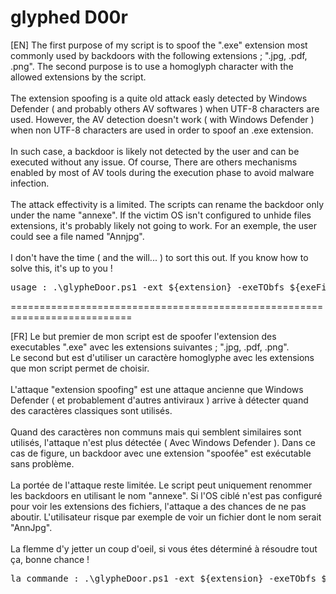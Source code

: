 # glyphed D00r

[EN] The first purpose of my script is to spoof the ".exe" extension most commonly used by backdoors with the following extensions ; ".jpg, .pdf, .png". The second purpose is to use a homoglyph character with the allowed extensions by the script.<br/><br/>The extension spoofing is a quite old attack easly detected by Windows Defender ( and probably others AV softwares ) when UTF-8 characters are used. However, the AV detection doesn't work ( with Windows Defender ) when non UTF-8 characters are used in order to spoof an .exe extension.<br/><br/>In such case, a backdoor is likely not detected by the user and can be executed without any issue. Of course, There are others mechanisms enabled by most of AV tools during the execution phase to avoid malware infection.<br/><br/>The attack effectivity is a limited. The scripts can rename the backdoor only under the name "annexe". If the victim OS isn't configured to unhide files extensions, it's probably likely not going to work. For an exemple, the user could see a file named "Annjpg".<br/><br/>I don't have the time ( and the will... ) to sort this out. If you know how to solve this, it's up to you ! 

<pre>usage : .\glypheDoor.ps1 -ext ${extension} -exeTObfs ${exeFile}</pre>

===========================================================================

[FR] Le but premier de mon script est de spoofer l'extension des executables ".exe" avec les extensions suivantes ; ".jpg, .pdf, .png".<br/>Le second but est d'utiliser un caractère homoglyphe avec les extensions que mon script permet de choisir.<br/><br/>L'attaque "extension spoofing" est une attaque ancienne que Windows Defender ( et probablement d'autres antiviraux ) arrive à détecter quand des caractères classiques sont utilisés.<br/><br/>Quand des caractères non communs mais qui semblent similaires sont utilisés, l'attaque n'est plus détectée ( Avec Windows Defender ). Dans ce cas de figure, un backdoor avec une extension "spoofée" est exécutable sans problème.<br/><br/>La portée de l'attaque reste limitée. Le script peut uniquement renommer les backdoors en utilisant le nom "annexe". Si l'OS ciblé n'est pas configuré pour voir les extensions des fichiers, l'attaque a des chances de ne pas aboutir. L'utilisateur risque par exemple de voir un fichier dont le nom serait "AnnJpg".<br/><br/>La flemme d'y jetter un coup d'oeil, si vous étes déterminé à résoudre tout ça, bonne chance ! 

<pre>la commande : .\glypheDoor.ps1 -ext ${extension} -exeTObfs ${fichierExe}</pre>
